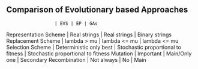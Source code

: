 


## Comparison of Evolutionary based Approaches

                      | EVS | EP | GAs
Representation Scheme | Real strings | Real strings | Binary strings
Replacement Scheme    | lambda > mu  | lambda <= mu | lambda <= mu
Selection Scheme      | Deterministic only best | Stochastic proportional to fitness | Stochastic proportional to fitness
Mutation              | Important | Main/Only one | Secondary
Recombination         | Not always | No | Main
